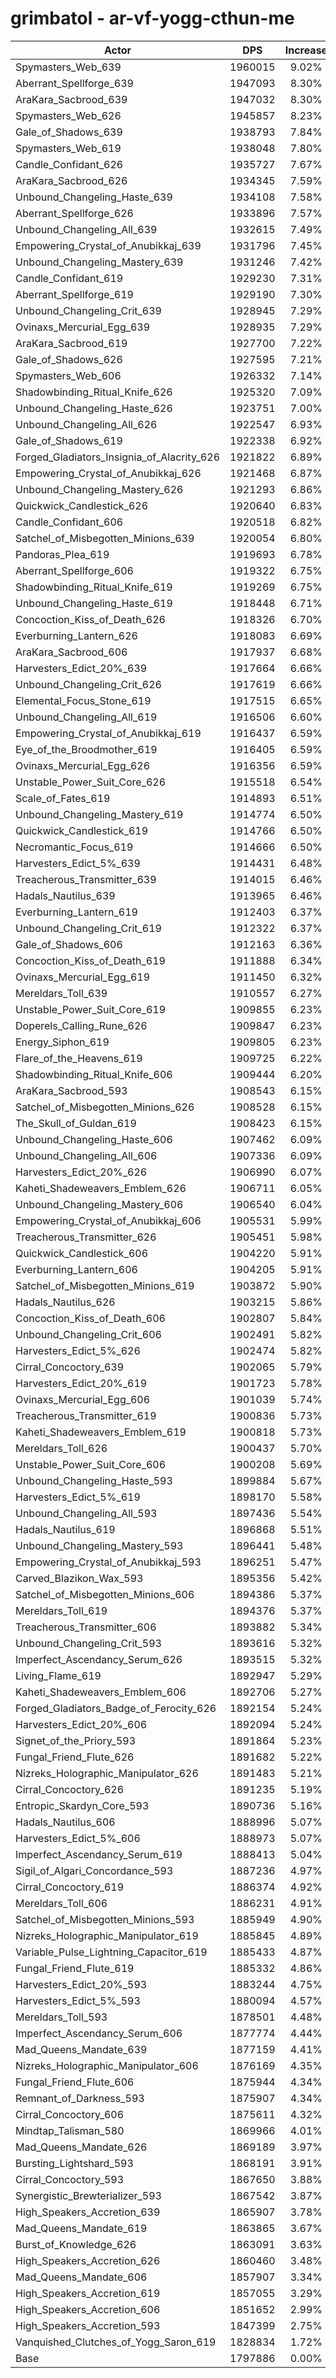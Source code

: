 # grimbatol - ar-vf-yogg-cthun-me
| Actor | DPS | Increase |
|---|:---:|:---:|
|Spymasters_Web_639|1960015|9.02%|
|Aberrant_Spellforge_639|1947093|8.30%|
|AraKara_Sacbrood_639|1947032|8.30%|
|Spymasters_Web_626|1945857|8.23%|
|Gale_of_Shadows_639|1938793|7.84%|
|Spymasters_Web_619|1938048|7.80%|
|Candle_Confidant_626|1935727|7.67%|
|AraKara_Sacbrood_626|1934345|7.59%|
|Unbound_Changeling_Haste_639|1934108|7.58%|
|Aberrant_Spellforge_626|1933896|7.57%|
|Unbound_Changeling_All_639|1932615|7.49%|
|Empowering_Crystal_of_Anubikkaj_639|1931796|7.45%|
|Unbound_Changeling_Mastery_639|1931246|7.42%|
|Candle_Confidant_619|1929230|7.31%|
|Aberrant_Spellforge_619|1929190|7.30%|
|Unbound_Changeling_Crit_639|1928945|7.29%|
|Ovinaxs_Mercurial_Egg_639|1928935|7.29%|
|AraKara_Sacbrood_619|1927700|7.22%|
|Gale_of_Shadows_626|1927595|7.21%|
|Spymasters_Web_606|1926332|7.14%|
|Shadowbinding_Ritual_Knife_626|1925320|7.09%|
|Unbound_Changeling_Haste_626|1923751|7.00%|
|Unbound_Changeling_All_626|1922547|6.93%|
|Gale_of_Shadows_619|1922338|6.92%|
|Forged_Gladiators_Insignia_of_Alacrity_626|1921822|6.89%|
|Empowering_Crystal_of_Anubikkaj_626|1921468|6.87%|
|Unbound_Changeling_Mastery_626|1921293|6.86%|
|Quickwick_Candlestick_626|1920640|6.83%|
|Candle_Confidant_606|1920518|6.82%|
|Satchel_of_Misbegotten_Minions_639|1920054|6.80%|
|Pandoras_Plea_619|1919693|6.78%|
|Aberrant_Spellforge_606|1919322|6.75%|
|Shadowbinding_Ritual_Knife_619|1919269|6.75%|
|Unbound_Changeling_Haste_619|1918448|6.71%|
|Concoction_Kiss_of_Death_626|1918326|6.70%|
|Everburning_Lantern_626|1918083|6.69%|
|AraKara_Sacbrood_606|1917937|6.68%|
|Harvesters_Edict_20%_639|1917664|6.66%|
|Unbound_Changeling_Crit_626|1917619|6.66%|
|Elemental_Focus_Stone_619|1917515|6.65%|
|Unbound_Changeling_All_619|1916506|6.60%|
|Empowering_Crystal_of_Anubikkaj_619|1916437|6.59%|
|Eye_of_the_Broodmother_619|1916405|6.59%|
|Ovinaxs_Mercurial_Egg_626|1916356|6.59%|
|Unstable_Power_Suit_Core_626|1915518|6.54%|
|Scale_of_Fates_619|1914893|6.51%|
|Unbound_Changeling_Mastery_619|1914774|6.50%|
|Quickwick_Candlestick_619|1914766|6.50%|
|Necromantic_Focus_619|1914666|6.50%|
|Harvesters_Edict_5%_639|1914431|6.48%|
|Treacherous_Transmitter_639|1914015|6.46%|
|Hadals_Nautilus_639|1913965|6.46%|
|Everburning_Lantern_619|1912403|6.37%|
|Unbound_Changeling_Crit_619|1912322|6.37%|
|Gale_of_Shadows_606|1912163|6.36%|
|Concoction_Kiss_of_Death_619|1911888|6.34%|
|Ovinaxs_Mercurial_Egg_619|1911450|6.32%|
|Mereldars_Toll_639|1910557|6.27%|
|Unstable_Power_Suit_Core_619|1909855|6.23%|
|Doperels_Calling_Rune_626|1909847|6.23%|
|Energy_Siphon_619|1909805|6.23%|
|Flare_of_the_Heavens_619|1909725|6.22%|
|Shadowbinding_Ritual_Knife_606|1909444|6.20%|
|AraKara_Sacbrood_593|1908543|6.15%|
|Satchel_of_Misbegotten_Minions_626|1908528|6.15%|
|The_Skull_of_Guldan_619|1908423|6.15%|
|Unbound_Changeling_Haste_606|1907462|6.09%|
|Unbound_Changeling_All_606|1907336|6.09%|
|Harvesters_Edict_20%_626|1906990|6.07%|
|Kaheti_Shadeweavers_Emblem_626|1906711|6.05%|
|Unbound_Changeling_Mastery_606|1906540|6.04%|
|Empowering_Crystal_of_Anubikkaj_606|1905531|5.99%|
|Treacherous_Transmitter_626|1905451|5.98%|
|Quickwick_Candlestick_606|1904220|5.91%|
|Everburning_Lantern_606|1904205|5.91%|
|Satchel_of_Misbegotten_Minions_619|1903872|5.90%|
|Hadals_Nautilus_626|1903215|5.86%|
|Concoction_Kiss_of_Death_606|1902807|5.84%|
|Unbound_Changeling_Crit_606|1902491|5.82%|
|Harvesters_Edict_5%_626|1902474|5.82%|
|Cirral_Concoctory_639|1902065|5.79%|
|Harvesters_Edict_20%_619|1901723|5.78%|
|Ovinaxs_Mercurial_Egg_606|1901039|5.74%|
|Treacherous_Transmitter_619|1900836|5.73%|
|Kaheti_Shadeweavers_Emblem_619|1900818|5.73%|
|Mereldars_Toll_626|1900437|5.70%|
|Unstable_Power_Suit_Core_606|1900208|5.69%|
|Unbound_Changeling_Haste_593|1899884|5.67%|
|Harvesters_Edict_5%_619|1898170|5.58%|
|Unbound_Changeling_All_593|1897436|5.54%|
|Hadals_Nautilus_619|1896868|5.51%|
|Unbound_Changeling_Mastery_593|1896441|5.48%|
|Empowering_Crystal_of_Anubikkaj_593|1896251|5.47%|
|Carved_Blazikon_Wax_593|1895356|5.42%|
|Satchel_of_Misbegotten_Minions_606|1894386|5.37%|
|Mereldars_Toll_619|1894376|5.37%|
|Treacherous_Transmitter_606|1893882|5.34%|
|Unbound_Changeling_Crit_593|1893616|5.32%|
|Imperfect_Ascendancy_Serum_626|1893515|5.32%|
|Living_Flame_619|1892947|5.29%|
|Kaheti_Shadeweavers_Emblem_606|1892706|5.27%|
|Forged_Gladiators_Badge_of_Ferocity_626|1892154|5.24%|
|Harvesters_Edict_20%_606|1892094|5.24%|
|Signet_of_the_Priory_593|1891864|5.23%|
|Fungal_Friend_Flute_626|1891682|5.22%|
|Nizreks_Holographic_Manipulator_626|1891483|5.21%|
|Cirral_Concoctory_626|1891235|5.19%|
|Entropic_Skardyn_Core_593|1890736|5.16%|
|Hadals_Nautilus_606|1888996|5.07%|
|Harvesters_Edict_5%_606|1888973|5.07%|
|Imperfect_Ascendancy_Serum_619|1888413|5.04%|
|Sigil_of_Algari_Concordance_593|1887236|4.97%|
|Cirral_Concoctory_619|1886374|4.92%|
|Mereldars_Toll_606|1886231|4.91%|
|Satchel_of_Misbegotten_Minions_593|1885949|4.90%|
|Nizreks_Holographic_Manipulator_619|1885845|4.89%|
|Variable_Pulse_Lightning_Capacitor_619|1885433|4.87%|
|Fungal_Friend_Flute_619|1885332|4.86%|
|Harvesters_Edict_20%_593|1883244|4.75%|
|Harvesters_Edict_5%_593|1880094|4.57%|
|Mereldars_Toll_593|1878501|4.48%|
|Imperfect_Ascendancy_Serum_606|1877774|4.44%|
|Mad_Queens_Mandate_639|1877159|4.41%|
|Nizreks_Holographic_Manipulator_606|1876169|4.35%|
|Fungal_Friend_Flute_606|1875944|4.34%|
|Remnant_of_Darkness_593|1875907|4.34%|
|Cirral_Concoctory_606|1875611|4.32%|
|Mindtap_Talisman_580|1869966|4.01%|
|Mad_Queens_Mandate_626|1869189|3.97%|
|Bursting_Lightshard_593|1868191|3.91%|
|Cirral_Concoctory_593|1867650|3.88%|
|Synergistic_Brewterializer_593|1867542|3.87%|
|High_Speakers_Accretion_639|1865907|3.78%|
|Mad_Queens_Mandate_619|1863865|3.67%|
|Burst_of_Knowledge_626|1863091|3.63%|
|High_Speakers_Accretion_626|1860460|3.48%|
|Mad_Queens_Mandate_606|1857907|3.34%|
|High_Speakers_Accretion_619|1857055|3.29%|
|High_Speakers_Accretion_606|1851652|2.99%|
|High_Speakers_Accretion_593|1847399|2.75%|
|Vanquished_Clutches_of_Yogg_Saron_619|1828834|1.72%|
|Base|1797886|0.00%|
